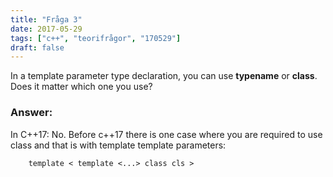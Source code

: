 ```yaml
---
title: "Fråga 3"
date: 2017-05-29
tags: ["c++", "teorifrågor", "170529"]
draft: false
---
```


In a template parameter type declaration, you can use **typename** or **class**. Does it matter which one you use?
<!--more-->
### Answer:
In C++17: No. Before c++17 there is one case where you are required to use class and that is with template template parameters:
```
    template < template <...> class cls >
```